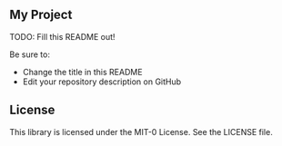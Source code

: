 ## My Project

TODO: Fill this README out!

Be sure to:

* Change the title in this README
* Edit your repository description on GitHub

## License

This library is licensed under the MIT-0 License. See the LICENSE file.